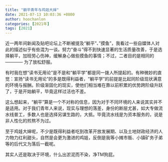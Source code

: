 ```yaml
---
title: "躺平青年与鸡娃大婶"
date: 2021-07-13 10:03:36 +0800
author: hoochanlon
categories: [2021年]
tags: [2021]
---
```


近一两年间新闻及贴吧论坛上不断被提及“躺平”、”摸鱼”，我看过一些自媒体人对此的描述似乎有些混为一谈。努力“奋斗”得不到快速显著的生活质量改善，于是选择躺平，加班劳心伤神，缓解身心做些摸鱼的事情；不过，二者目的是相同的 ———— 为了放松舒服。

 <!-- more -->

有时我在想“读书无用论”是不是和“躺平学”都是同一拨人所提起的。有种微妙的直觉：宣扬“读书无用论”的多是既得利益者，“躺平学”的前提是比起同阶级现状满意的环境与报酬。阶级渐固化的现实，使他们相当难在靠以前积累的优势跨阶级升跃了，于是开始躺平，毕竟这样过活也不差。

这么想起来，“躺平”算是一个不对称的信息，因为对于不同环境的人来说其实并不是适用。对于我们青年人来说，现实与理想的落差，身份的断层尤甚，如大专做流水线普工，多数人也是选择另谋生路的，大抵。毕竟流水线是为资本服务的，说是非人性化的煎熬不为过。

至于鸡娃大婶呢，不少是既得利益者吃到改革开放发展期、以及土地财政经济的人力物力红利甜头，自然是会更为激进的鸡娃，反倒是我等小摊市贩、小镇矿务子弟等的后代又为落后一截呢。

其实人还是取决于环境，什么出淤泥而不染，净TM狗屁。
